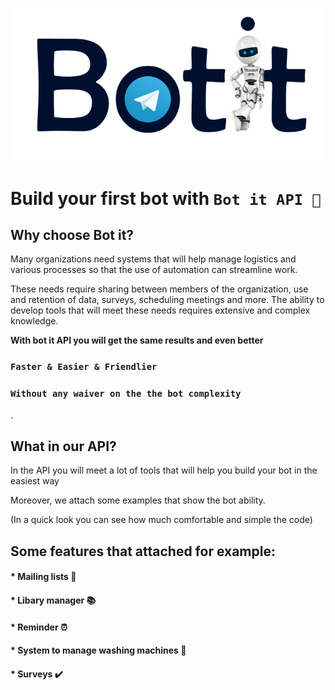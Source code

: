 <p align="center"><img src="./other/logo.png"></p>

# Build your first bot with `Bot it API 🤖`

## Why choose Bot it?

Many organizations need systems that will help manage logistics and various processes so that the use of automation can streamline work.

These needs require sharing between members of the organization, use and retention of data, surveys, scheduling meetings and more. The ability to develop tools that will meet these needs requires extensive and complex knowledge.

**With bot it API you will get the same results and even better**

### `Faster & Easier & Friendlier`

### `Without any waiver on the the bot complexity `


.
## What in our API?

In the API you will meet a lot of tools that will help you build your bot in the easiest way

Moreover, we attach some examples that show the bot ability.

(In a quick look you can see how much comfortable and simple the code)

## Some features that attached for example:

#### * Mailing lists 📧
#### * Libary manager 📚
#### * Reminder ⏰
#### * System to manage washing machines 🧺
#### * Surveys ✔️

